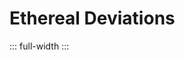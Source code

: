 # Ethereal Deviations

::: full-width
<ImageGallery :images="[
  'https://res.cloudinary.com/generatively/ethereal-deviations/invictus.webp',
  'https://res.cloudinary.com/generatively/ethereal-deviations/pax.webp',
  'https://res.cloudinary.com/generatively/ethereal-deviations/indiges.webp',
  'https://res.cloudinary.com/generatively/ethereal-deviations/polemos.webp',
  'https://res.cloudinary.com/generatively/ethereal-deviations/not_fibonacci.webp',
  'https://res.cloudinary.com/generatively/ethereal-deviations/deer.webp',
  'https://res.cloudinary.com/generatively/ethereal-deviations/lotus.webp',
]" />
:::
